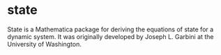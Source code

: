 # state
State is a Mathematica package for deriving the equations of state for a dynamic system. It was originally developed by Joseph L. Garbini at the University of Washington.